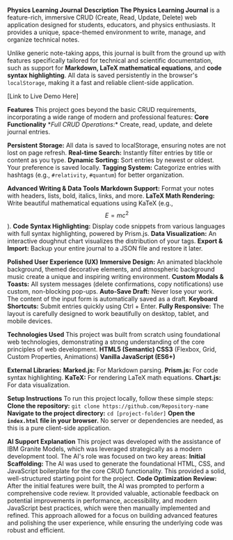 **Physics Learning Journal**
**Description**
**The Physics Learning Journal** is a feature-rich, immersive CRUD (Create, Read, Update, Delete) web application designed for students, educators, and physics enthusiasts. It provides a unique, space-themed environment to write, manage, and organize technical notes.

Unlike generic note-taking apps, this journal is built from the ground up with features specifically tailored for technical and scientific documentation, such as support for **Markdown, LaTeX mathematical equations**, and **code syntax highlighting**. All data is saved persistently in the browser's ```localStorage```, making it a fast and reliable client-side application.

[Link to Live Demo Here]

**Features**
This project goes beyond the basic CRUD requirements, incorporating a wide range of modern and professional features:
**Core Functionality**
\**Full CRUD Operations:** Create, read, update, and delete journal entries.

**Persistent Storage:** All data is saved to localStorage, ensuring notes are not lost on page refresh.
**Real-time Search:** Instantly filter entries by title or content as you type.
**Dynamic Sorting:** Sort entries by newest or oldest. Your preference is saved locally.
**Tagging System:** Categorize entries with hashtags (e.g., ```#relativity```, ```#quantum```) for better organization.

**Advanced Writing & Data Tools**
**Markdown Support:** Format your notes with headers, lists, bold, italics, links, and more.
**LaTeX Math Rendering:** Write beautiful mathematical equations using KaTeX (e.g., 
$$E=mc^2$$
).
**Code Syntax Highlighting:** Display code snippets from various languages with full syntax highlighting, powered by Prism.js.
**Data Visualization:** An interactive doughnut chart visualizes the distribution of your tags.
**Export & Import:** Backup your entire journal to a JSON file and restore it later.

**Polished User Experience (UX)**
**Immersive Design:** An animated blackhole background, themed decorative elements, and atmospheric background music create a unique and inspiring writing environment.
**Custom Modals & Toasts:** All system messages (delete confirmations, copy notifications) use custom, non-blocking pop-ups.
**Auto-Save Draft:** Never lose your work. The content of the input form is automatically saved as a draft.
**Keyboard Shortcuts:** Submit entries quickly using Ctrl + Enter.
**Fully Responsive:** The layout is carefully designed to work beautifully on desktop, tablet, and mobile devices.

**Technologies Used**
This project was built from scratch using foundational web technologies, demonstrating a strong understanding of the core principles of web development.
**HTML5 (Semantic)**
**CSS3** (Flexbox, Grid, Custom Properties, Animations)
**Vanilla JavaScript (ES6+)**

**External Libraries:**
**Marked.js:** For Markdown parsing.
**Prism.js:** For code syntax highlighting.
**KaTeX:** For rendering LaTeX math equations.
**Chart.js:** For data visualization.

**Setup Instructions**
To run this project locally, follow these simple steps:
**Clone the repository:**
```git clone https://github.com/Repository-name```
**Navigate to the project directory:**
```cd [project-folder]```
**Open the ```index.html``` file in your browser.**
No server or dependencies are needed, as this is a pure client-side application.

**AI Support Explanation**
This project was developed with the assistance of IBM Granite Models, which was leveraged strategically as a modern development tool. The AI's role was focused on two key areas:
**Initial Scaffolding:** The AI was used to generate the foundational HTML, CSS, and JavaScript boilerplate for the core CRUD functionality. This provided a solid, well-structured starting point for the project.
**Code Optimization Review:** After the initial features were built, the AI was prompted to perform a comprehensive code review. It provided valuable, actionable feedback on potential improvements in performance, accessibility, and modern JavaScript best practices, which were then manually implemented and refined.
This approach allowed for a focus on building advanced features and polishing the user experience, while ensuring the underlying code was robust and efficient.
